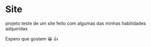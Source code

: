 # Site 

projeto teste de um site feito com algumas das minhas habilidades adquiridas 

Espero que gostem :grinning: :thumbsup:

